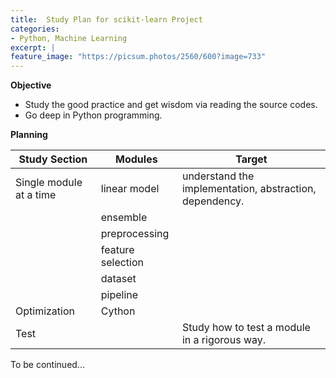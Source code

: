 ```yaml
---
title:  Study Plan for scikit-learn Project 
categories:
- Python, Machine Learning
excerpt: |
feature_image: "https://picsum.photos/2560/600?image=733"
---
```


**Objective**

- Study the good practice and get wisdom via reading the source codes. 
- Go deep in Python programming. 



**Planning**


| Study Section | Modules | Target |
| ---- | ---- | ---- | 
| Single module at a time | linear model | understand the implementation, abstraction, dependency. |
|  | ensemble | |
|  | preprocessing | |
| | feature selection | |
| | dataset | |
| | pipeline | |
| Optimization | Cython | |
| Test |  | Study how to test a module in a rigorous way. |\


To be continued...




